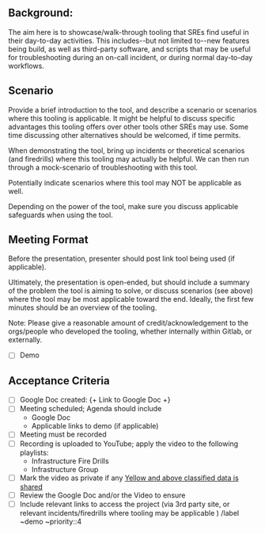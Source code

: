  ## Background:

  The aim here is to showcase/walk-through tooling that SREs find useful in their day-to-day activities. This includes--but not limited to--new features being build, as well as third-party software, and scripts that may be useful for troubleshooting during an on-call incident, or during normal day-to-day workflows. 

  

## Scenario


  Provide a brief introduction to the tool, and describe a scenario or scenarios where this tooling is applicable. It might be helpful to discuss specific advantages this tooling offers over other tools other SREs may use. Some time discussing other alternatives should be welcomed, if time permits.


  When demonstrating the tool, bring up incidents or theoretical scenarios (and firedrills) where this tooling may actually be helpful. We can then run through a mock-scenario of troubleshooting with this tool. 

  Potentially indicate scenarios where this tool may NOT be applicable as well.
  
  Depending on the power of the tool, make sure you discuss applicable safeguards when using the tool. 


## Meeting Format


 Before the presentation, presenter should post link tool being used (if applicable).

 Ultimately, the presentation is open-ended, but should include a summary of the problem the tool is aiming to solve, or discuss scenarios (see above) where the tool may be most applicable toward the end. Ideally, the first few minutes should be an overview of the tooling.

 Note: Please give a reasonable amount of credit/acknowledgement to the orgs/people who developed the tooling, whether internally within Gitlab, or externally. 

   


- [ ] Demo


## Acceptance Criteria

<!--
  All items must be completed prior to the closure of this issue.
-->

- [ ] Google Doc created: {+ Link to Google Doc +}
- [ ] Meeting scheduled; Agenda should include
  - Google Doc
  - Applicable links to demo (if applicable)
- [ ] Meeting must be recorded
- [ ] Recording is uploaded to YouTube; apply the video to the following
  playlists:
  - Infrastructure Fire Drills 
  - Infrastructure Group
- [ ] Mark the video as private if any [Yellow and above classified data is
  shared](https://about.gitlab.com/handbook/engineering/security/data-classification-standard.html)
- [ ] Review the Google Doc and/or the Video to ensure 
- [ ] Include relevant links to access the project (via 3rd party site, or relevant incidents/firedrills where tooling may be applicable )
/label ~demo ~priority::4
